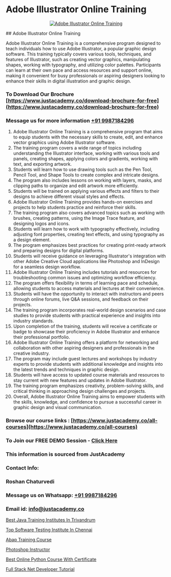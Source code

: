 # Adobe Illustrator Online Training

<p align="center">
  <a href="https://justacademy.co/all-courses">
    <img src="https://ibb.co/CngWr2j" alt="Adobe Illustrator Online Training">
  </a>
</p>
## Adobe Illustrator Online Training

Adobe Illustrator Online Training is a comprehensive program designed to teach individuals how to use Adobe Illustrator, a popular graphic design software. This training typically covers various tools, techniques, and features of Illustrator, such as creating vector graphics, manipulating shapes, working with typography, and utilizing color palettes. Participants can learn at their own pace and access resources and support online, making it convenient for busy professionals or aspiring designers looking to enhance their skills in digital illustration and graphic design.
### To Download Our Brochure [https://www.justacademy.co/download-brochure-for-free](https://www.justacademy.co/download-brochure-for-free)
### Message us for more information [+91 9987184296](https://api.whatsapp.com/send?phone=919987184296)
1) Adobe Illustrator Online Training is a comprehensive program that aims to equip students with the necessary skills to create, edit, and enhance vector graphics using Adobe Illustrator software.
2) The training program covers a wide range of topics including understanding the Illustrator interface, working with various tools and panels, creating shapes, applying colors and gradients, working with text, and exporting artwork.
3) Students will learn how to use drawing tools such as the Pen Tool, Pencil Tool, and Shape Tools to create complex and intricate designs.
4) The program also includes lessons on working with layers, masks, and clipping paths to organize and edit artwork more efficiently.
5) Students will be trained on applying various effects and filters to their designs to achieve different visual styles and effects.
6) Adobe Illustrator Online Training provides hands-on exercises and projects to help students practice and reinforce their skills.
7) The training program also covers advanced topics such as working with brushes, creating patterns, using the Image Trace feature, and designing logos and icons.
8) Students will learn how to work with typography effectively, including adjusting font properties, creating text effects, and using typography as a design element.
9) The program emphasizes best practices for creating print-ready artwork and preparing designs for digital platforms.
10) Students will receive guidance on leveraging Illustrator's integration with other Adobe Creative Cloud applications like Photoshop and InDesign for a seamless design workflow.
11) Adobe Illustrator Online Training includes tutorials and resources for troubleshooting common issues and optimizing workflow efficiency.
12) The program offers flexibility in terms of learning pace and schedule, allowing students to access materials and lectures at their convenience.
13) Students will have the opportunity to interact with instructors and peers through online forums, live Q&A sessions, and feedback on their projects.
14) The training program incorporates real-world design scenarios and case studies to provide students with practical experience and insights into industry standards.
15) Upon completion of the training, students will receive a certificate or badge to showcase their proficiency in Adobe Illustrator and enhance their professional portfolio.
16) Adobe Illustrator Online Training offers a platform for networking and collaboration with other aspiring designers and professionals in the creative industry.
17) The program may include guest lectures and workshops by industry experts to provide students with additional knowledge and insights into the latest trends and techniques in graphic design.
18) Students will have access to updated course materials and resources to stay current with new features and updates in Adobe Illustrator.
19) The training program emphasizes creativity, problem-solving skills, and critical thinking in approaching design challenges and projects.
20) Overall, Adobe Illustrator Online Training aims to empower students with the skills, knowledge, and confidence to pursue a successful career in graphic design and visual communication.

### Browse our course links : [https://www.justacademy.co/all-courses](https://www.justacademy.co/all-courses) 
### To Join our FREE DEMO Session - [Click Here](https://www.justacademy.co/register-for-course-demo)


### This information is sourced from JustAcademy
### Contact Info:
### Roshan Chaturvedi
### Message us on Whatsapp: [+91 9987184296](https://api.whatsapp.com/send?phone=919987184296)
### Email id: [info@justacademy.co](mailto:info@justacademy.co)
                
[Best Java Training Institutes In Trivandrum](https://www.linkedin.com/pulse/best-java-training-institutes-trivandrum-justacademy-london-xik1f?trackingId=%2FaEPpbWfzi4eY0pg%2BO17%2Bw%3D%3D&lipi=urn%3Ali%3Apage%3Ad_flagship3_company_admin%3B8bhEAS%2F%2FQ963blIb%2F6qnpA%3D%3D)

[Top Software Testing Institute In Chennai](https://www.linkedin.com/pulse/top-software-testing-institute-chennai-justacademy-san-jose-lcrpf?trackingId=QE7vXz3%2F7uZpCfX1mH%2FfCQ%3D%3D&lipi=urn%3Ali%3Apage%3Ad_flagship3_company_admin%3BNvzTf3fnQO%2BVBqBGA8b0%2Bw%3D%3D)

[Abap Training Course](https://medium.com/@AkashSingh2052/abap-training-course-ed66d76179d0)

[Photoshop Instructor](https://medium.com/@negishivu99/photoshop-instructor-f2c1e66e52e8)

[Best Online Python Course With Certificate](https://justacademyin.github.io/justacademy/best-online-python-course-with-certificate)

[Full Stack Net Developer Tutorial](https://justacademyin.github.io/Articles/Full-Stack-Net-Developer-Tutorial)

